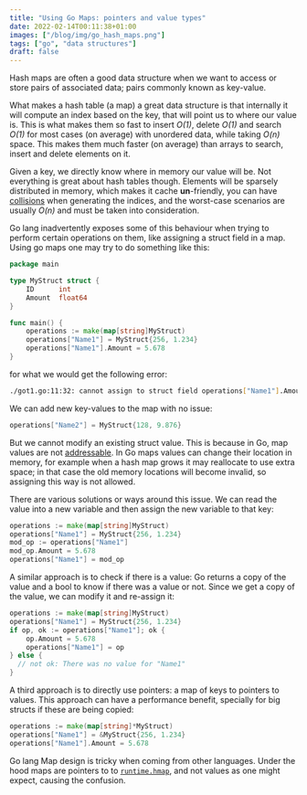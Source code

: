 ```yaml
---
title: "Using Go Maps: pointers and value types"
date: 2022-02-14T00:11:38+01:00
images: ["/blog/img/go_hash_maps.png"]
tags: ["go", "data structures"]
draft: false
---
```


Hash maps are often a good data structure when we want to access or store pairs of associated data; pairs commonly known as key-value. 

What makes a hash table (a map) a great data structure is that internally it will compute an index based on the key, that will point us to where our value is. This is what makes them so fast to insert _O(1)_, delete _O(1)_ and search _O(1)_ for most cases (on average) with unordered data, while taking _O(n)_ space. This makes them much faster (on average) than arrays to search, insert and delete elements on it.

Given a key, we directly know where in memory our value will be. Not everything is great about hash tables though. Elements will be sparsely distributed in memory, which makes it cache **un**-friendly, you can have [collisions]() when generating the indices, and the worst-case scenarios are usually _O(n)_ and must be taken into consideration.

Go lang inadvertently exposes some of this behaviour when trying to perform certain operations on them, like assigning a struct field in a map. Using go maps one may try to do something like this:

```go
package main

type MyStruct struct {
    ID      int
    Amount  float64
}

func main() {
    operations := make(map[string]MyStruct)
    operations["Name1"] = MyStruct{256, 1.234}
    operations["Name1"].Amount = 5.678
}
```

for what we would get the following error:

```sh
./got1.go:11:32: cannot assign to struct field operations["Name1"].Amount in map
```

We can add new key-values to the map with no issue:

```go
operations["Name2"] = MyStruct{128, 9.876}
```

But we cannot modify an existing struct value. This is because in Go, map values are not [addressable](https://go.dev/ref/spec#Address_operators). In Go maps values can change their location in memory, for example when a hash map grows it may reallocate to use extra space; in that case the old memory locations will become invalid, so assigning this way is not allowed.

There are various solutions or ways around this issue.
We can read the value into a new variable and then assign the new variable to that key:

```go
operations := make(map[string]MyStruct)
operations["Name1"] = MyStruct{256, 1.234}
mod_op := operations["Name1"]
mod_op.Amount = 5.678
operations["Name1"] = mod_op
```

A similar approach is to check if there is a value: Go returns a copy of the value and a bool to know if there was a value or not. Since we get a copy of the value, we can modify it and re-assign it:

```go
operations := make(map[string]MyStruct)
operations["Name1"] = MyStruct{256, 1.234}
if op, ok := operations["Name1"]; ok {
    op.Amount = 5.678
    operations["Name1"] = op
} else {
  // not ok: There was no value for "Name1"
}
```

A third approach is to directly use pointers: a map of keys to pointers to values. This approach can have a performance benefit, specially for big structs if these are being copied:

```go
operations := make(map[string]*MyStruct)
operations["Name1"] = &MyStruct{256, 1.234}
operations["Name1"].Amount = 5.678
```

Go lang Map design is tricky when coming from other languages. Under the hood maps are pointers to to [`runtime.hmap`](https://go.dev/src/runtime/map.go), and not values as one might expect, causing the confusion.